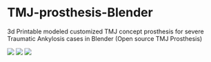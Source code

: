 # TMJ-prosthesis-Blender
3d Printable modeled customized TMJ concept prosthesis for severe Traumatic Ankylosis cases in Blender
(Open source TMJ Prosthesis)

![](https://github.com/basharbme/TMJ-prosthesis-Blender/blob/master/IMAGES%20blender/jjj67jjj.PNG)
![](https://github.com/basharbme/TMJ-prosthesis-Blender/blob/master/IMAGES%20blender/dddddd.PNG)
![](https://github.com/basharbme/TMJ-prosthesis-Blender/blob/master/IMAGES%20blender/eeeeerree-1.PNG)
